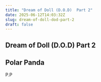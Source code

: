 ```yaml
---
title: "Dream of Doll (D.O.D)  Part 2"
date: 2025-06-12T14:03:32Z
slug: dream-of-doll-dod-part-2
draft: false
---
```


## Dream of Doll (D.O.D)  Part 2

## Polar Panda

P.P